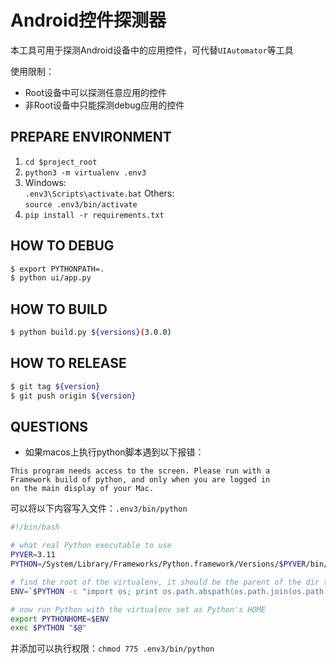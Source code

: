 # Android控件探测器

本工具可用于探测Android设备中的应用控件，可代替`UIAutomator`等工具

使用限制：

* Root设备中可以探测任意应用的控件
* 非Root设备中只能探测debug应用的控件

## PREPARE ENVIRONMENT

1. `cd $project_root`
2. `python3 -m virtualenv .env3`
3. Windows:  
    `.env3\Scripts\activate.bat`
    Others:  
    `source .env3/bin/activate`
4. `pip install -r requirements.txt`

## HOW TO DEBUG

```bash
$ export PYTHONPATH=.
$ python ui/app.py
```

## HOW TO BUILD

```bash
$ python build.py ${versions}(3.0.0)
```

## HOW TO RELEASE

```bash
$ git tag ${version}
$ git push origin ${version}
```

## QUESTIONS

* 如果macos上执行python脚本遇到以下报错：

```
This program needs access to the screen. Please run with a
Framework build of python, and only when you are logged in
on the main display of your Mac.
```

可以将以下内容写入文件：`.env3/bin/python`

```bash
#!/bin/bash

# what real Python executable to use
PYVER=3.11
PYTHON=/System/Library/Frameworks/Python.framework/Versions/$PYVER/bin/python$PYVER

# find the root of the virtualenv, it should be the parent of the dir this script is in
ENV=`$PYTHON -c "import os; print os.path.abspath(os.path.join(os.path.dirname(\"$0\"), '..'))"`

# now run Python with the virtualenv set as Python's HOME
export PYTHONHOME=$ENV 
exec $PYTHON "$@"
```

并添加可以执行权限：`chmod 775 .env3/bin/python`
